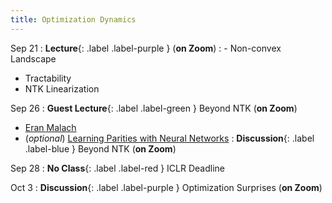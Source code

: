 ```yaml
---
title: Optimization Dynamics
---
```


Sep 21
: **Lecture**{: .label .label-purple } (**on Zoom**)
: - Non-convex Landscape
- Tractability
- NTK Linearization

Sep 26
: **Guest Lecture**{: .label .label-green } Beyond NTK (**on Zoom**)
 - [Eran Malach](https://www.eranmalach.com/)
 - (_optional_) [Learning Parities with Neural Networks](https://arxiv.org/pdf/2002.07400.pdf)
: **Discussion**{: .label .label-blue } Beyond NTK (**on Zoom**)

Sep 28
: **No Class**{: .label .label-red } ICLR Deadline

Oct 3
: **Discussion**{: .label .label-purple } Optimization Surprises (**on Zoom**)


